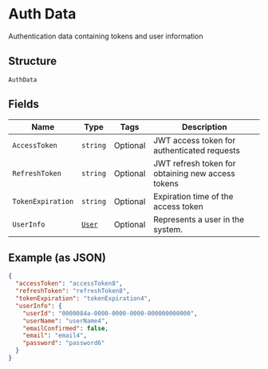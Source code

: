 
# Auth Data

Authentication data containing tokens and user information

## Structure

`AuthData`

## Fields

| Name | Type | Tags | Description |
|  --- | --- | --- | --- |
| `AccessToken` | `string` | Optional | JWT access token for authenticated requests |
| `RefreshToken` | `string` | Optional | JWT refresh token for obtaining new access tokens |
| `TokenExpiration` | `string` | Optional | Expiration time of the access token |
| `UserInfo` | [`User`](../../doc/models/user.md) | Optional | Represents a user in the system. |

## Example (as JSON)

```json
{
  "accessToken": "accessToken8",
  "refreshToken": "refreshToken8",
  "tokenExpiration": "tokenExpiration4",
  "userInfo": {
    "userId": "0000084a-0000-0000-0000-000000000000",
    "userName": "userName4",
    "emailConfirmed": false,
    "email": "email4",
    "password": "password6"
  }
}
```

